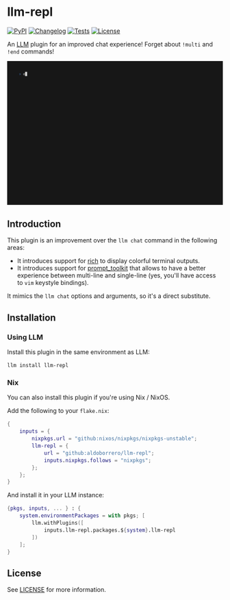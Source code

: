 # llm-repl

[![PyPI](https://img.shields.io/pypi/v/llm-repl.svg)](https://pypi.org/project/llm-repl/)
[![Changelog](https://img.shields.io/github/v/release/aldoborrero/llm-repl?include_prereleases&label=changelog)](https://github.com/aldoborrero/llm-repl/releases)
[![Tests](https://github.com/aldoborrero/llm-repl/workflows/Test/badge.svg)](https://github.com/aldoborrero/llm-repl/actions?query=workflow%3ATest)
[![License](https://img.shields.io/badge/license-MIT-blue.svg)](https://github.com/aldoborrero/llm-repl/blob/main/LICENSE)

An [LLM](https://github.com/simonw/llm) plugin for an improved chat experience! Forget about `!multi` and `!end` commands!

![](./.assets/demo.gif)

## Introduction

This plugin is an improvement over the `llm chat` command in the following areas:

- It introduces support for [rich](https://github.com/Textualize/rich) to display colorful terminal outputs.
- It introduces support for [prompt_toolkit](https://python-prompt-toolkit.readthedocs.io/en/master/) that allows to have a better experience between multi-line and single-line (yes, you'll have access to `vim` keystyle bindings).

It mimics the `llm chat` options and arguments, so it's a direct substitute.

## Installation

### Using LLM

Install this plugin in the same environment as LLM:

```console
llm install llm-repl
```

### Nix

You can also install this plugin if you're using Nix / NixOS.

Add the following to your `flake.nix`:

```nix
{
    inputs = {
        nixpkgs.url = "github:nixos/nixpkgs/nixpkgs-unstable";
        llm-repl = {
            url = "github:aldoborrero/llm-repl";
            inputs.nixpkgs.follows = "nixpkgs";
        };
    };
}
```

And install it in your LLM instance:

```nix
{pkgs, inputs, ... } : {
    system.environmentPackages = with pkgs; [
        llm.withPlugins([
            inputs.llm-repl.packages.${system}.llm-repl
        ])
    ];
}
```

## License

See [LICENSE](./LICENSE) for more information.
